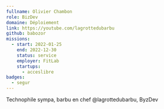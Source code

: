 ```yaml
---
fullname: Olivier Chambon
role: BizDev
domaine: Déploiement
link: https://youtube.com/lagrottedubarbu
github: babozor
missions:
  - start: 2022-01-25
    end: 2022-12-30
    status: service
    employer: FitLab
    startups:
      - acceslibre
badges:
  - segur
---
```

Technophile sympa, barbu en chef @lagrottedubarbu, ByzDev